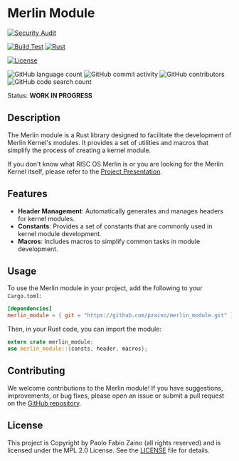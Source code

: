 # Merlin Module

[![Security Audit](https://github.com/pzaino/merlin_module/actions/workflows/rust-security.yml/badge.svg)](https://github.com/pzaino/merlin_module/actions/workflows/rust-security.yml)
<!-- ![CodeQL: ](https://github.com/pzaino/merlin_module/actions/workflows/github-code-scanning/codeql/badge.svg)
[![FOSSA Status](https://app.fossa.com/api/projects/git%2Bgithub.com%2Fpzaino%2Fmerlin_module.svg?type=shield&issueType=security)](https://app.fossa.com/projects/git%2Bgithub.com%2Fpzaino%2Fmerlin_module?ref=badge_shield&issueType=security) -->
[![Build Test](https://github.com/pzaino/merlin_module/actions/workflows/rust.yml/badge.svg)](https://github.com/pzaino/merlin_module/actions/workflows/rust.yml)
[![Rust](https://img.shields.io/badge/rust-1.70+-blue.svg)](https://www.rust-lang.org/)

[![License](https://img.shields.io/badge/license-MPL%202.0-blue.svg)](LICENSE.txt)
<!-- [![FOSSA Status](https://app.fossa.com/api/projects/git%2Bgithub.com%2Fpzaino%2Fmerlin_module.svg?type=shield&issueType=license)](https://app.fossa.com/projects/git%2Bgithub.com%2Fpzaino%2Fmerlin_module?ref=badge_shield&issueType=license) -->

![GitHub language count](https://img.shields.io/github/languages/count/pzaino/merlin_module)
![GitHub commit activity](https://img.shields.io/github/commit-activity/t/pzaino/merlin_module)
![GitHub contributors](https://img.shields.io/github/contributors/pzaino/merlin_module)
![GitHub code search count](https://img.shields.io/github/search?query=merlin_module)

Status: **WORK IN PROGRESS**

## Description

The Merlin module is a Rust library designed to facilitate the development of Merlin Kernel's modules. It provides a set of utilities and macros that simplify the process of creating a kernel module.

If you don't know what RISC OS Merlin is or you are looking for the Merlin Kernel itself, please refer to the [Project Presentation](https://riscoscommunity.org/projects/risc-os-merlin/).

## Features

- **Header Management**: Automatically generates and manages headers for kernel modules.
- **Constants**: Provides a set of constants that are commonly used in kernel module development.
- **Macros**: Includes macros to simplify common tasks in module development.

## Usage

To use the Merlin module in your project, add the following to your `Cargo.toml`:

```toml
[dependencies]
merlin_module = { git = "https://github.com/pzaino/merlin_module.git" }
```

Then, in your Rust code, you can import the module:

```rust
extern crate merlin_module;
use merlin_module::{consts, header, macros};
```

## Contributing

We welcome contributions to the Merlin module! If you have suggestions, improvements, or bug fixes, please open an issue or submit a pull request on the [GitHub repository](https://github.com/pzaino/merlin_module).

## License

This project is Copyright by Paolo Fabio Zaino (all rights reserved) and is licensed under the MPL 2.0 License. See the [LICENSE](LICENSE.txt) file for details.
